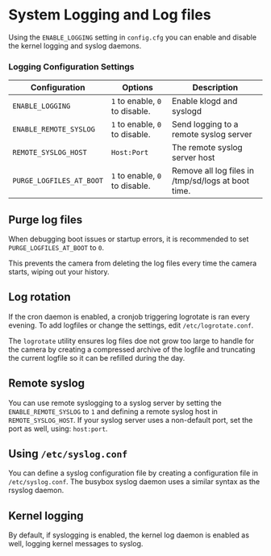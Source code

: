# System Logging and Log files

Using the `ENABLE_LOGGING` setting in `config.cfg` you can enable and disable the kernel logging and syslog daemons.

### Logging Configuration Settings

| Configuration            | Options                        | Description |
| ---                      | ---                            | ---         |
| `ENABLE_LOGGING`         | `1` to enable, `0` to disable. | Enable klogd and syslogd |
| `ENABLE_REMOTE_SYSLOG`   | `1` to enable, `0` to disable. | Send logging to a remote syslog server |
| `REMOTE_SYSLOG_HOST`     | `Host:Port`                    | The remote syslog server host |
| `PURGE_LOGFILES_AT_BOOT` | `1` to enable, `0` to disable. | Remove all log files in /tmp/sd/logs at boot time. |

## Purge log files

When debugging boot issues or startup errors, it is recommended to set `PURGE_LOGFILES_AT_BOOT` to `0`.

This prevents the camera from deleting the log files every time the camera starts, wiping out your history.

## Log rotation

If the cron daemon is enabled, a cronjob triggering logrotate is ran every evening.
To add logfiles or change the settings, edit `/etc/logrotate.conf`.

The `logrotate` utility ensures log files doe not grow too large to handle for the camera 
by creating a compressed archive of the logfile and truncating the current logfile 
so it can be refilled during the day.

## Remote syslog

You can use remote syslogging to a syslog server by setting the `ENABLE_REMOTE_SYSLOG` to `1` 
and defining a remote syslog host in `REMOTE_SYSLOG_HOST`. 
If your syslog server uses a non-default port, set the port as well, using: `host:port`.

## Using `/etc/syslog.conf`

You can define a syslog configuration file by creating a configuration file in `/etc/syslog.conf`. 
The busybox syslog daemon uses a similar syntax as the rsyslog daemon.

## Kernel logging

By default, if syslogging is enabled, the kernel log daemon is enabled as well, logging kernel messages to syslog.




